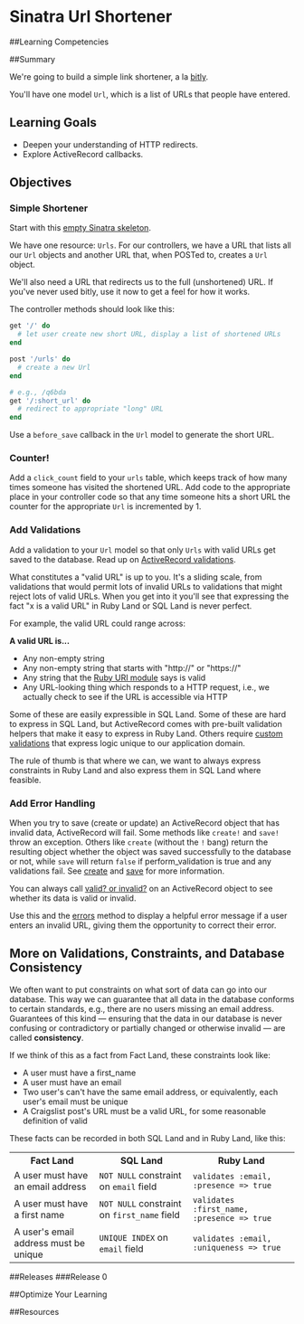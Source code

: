# Sinatra Url Shortener

##Learning Competencies

##Summary

 We're going to build a simple link shortener, a la [bitly](http://bitly.com/).

You'll have one model `Url`, which is a list of URLs that people have entered.

## Learning Goals

- Deepen your understanding of HTTP redirects.
- Explore ActiveRecord callbacks.

## Objectives

### Simple Shortener

Start with this [empty Sinatra skeleton](http://cl.ly/2n3D2V0R0L2f).

We have one resource: `Urls`.  For our controllers, we have a URL that lists all our `Url` objects and another URL that, when POSTed to, creates a `Url` object.

We'll also need a URL that redirects us to the full (unshortened) URL.  If you've never used bitly, use it now to get a feel for how it works.

The controller methods should look like this:

```ruby
get '/' do
  # let user create new short URL, display a list of shortened URLs
end

post '/urls' do
  # create a new Url
end

# e.g., /q6bda
get '/:short_url' do
  # redirect to appropriate "long" URL
end
```

Use a `before_save` callback in the `Url` model to generate the short URL.

### Counter!

Add a `click_count` field to your `urls` table, which keeps track of how many times someone has visited the shortened URL.  Add code to the appropriate place in your controller code so that any time someone hits a short URL the counter for the appropriate `Url` is incremented by 1.

### Add Validations

Add a validation to your `Url` model so that only `Urls` with valid URLs get saved to the database.  Read up on [ActiveRecord validations](http://guides.rubyonrails.org/active_record_validations.html).

What constitutes a "valid URL" is up to you.  It's a sliding scale, from validations that would permit lots of invalid URLs to validations that might reject lots of valid URLs.  When you get into it you'll see that expressing the fact "x is a valid URL" in Ruby Land or SQL Land is never perfect.

For example, the valid URL could range across:

**A valid URL is...**

* Any non-empty string
* Any non-empty string that starts with "http://" or "https://"
* Any string that the [Ruby URI module](http://www.ruby-doc.org/stdlib-1.9.3/libdoc/uri/rdoc/URI.html) says is valid
* Any URL-looking thing which responds to a HTTP request, i.e., we actually check to see if the URL is accessible via HTTP

Some of these are easily expressible in SQL Land.  Some of these are hard to express in SQL Land, but ActiveRecord comes with pre-built validation helpers that make it easy to express in Ruby Land.  Others require [custom validations](http://guides.rubyonrails.org/active_record_validations.html#performing-custom-validations) that express logic unique to our application domain.

The rule of thumb is that where we can, we want to always express constraints in Ruby Land and also express them in SQL Land where feasible.

### Add Error Handling

When you try to save (create or update) an ActiveRecord object that has invalid data, ActiveRecord will fail.  Some methods like `create!` and `save!` throw an exception.  Others like `create`  (without the `!` bang) return the  resulting object whether the object was saved successfully to the database or not, while `save` will return `false` if perform_validation is true and any validations fail.  See [create](http://apidock.com/rails/ActiveRecord/Base/create/class) and [save](http://apidock.com/rails/ActiveRecord/Base/save) for more information.

You can always call [valid? or invalid?](http://guides.rubyonrails.org/active_record_validations.html#valid-questionmark-and-invalid-questionmark) on an ActiveRecord object to see whether its data is valid or invalid.

Use this and the [errors](http://guides.rubyonrails.org/active_record_validations.html#validations-overview-errors) method to display a helpful error message if a user enters an invalid URL, giving them the opportunity to correct their error.

## More on Validations, Constraints, and Database Consistency

We often want to put constraints on what sort of data can go into our database.  This way we can guarantee that all data in the database conforms to certain standards, e.g., there are no users missing an email address.  Guarantees of this kind &mdash; ensuring that the data in our database is never confusing or contradictory or partially changed or otherwise invalid &mdash; are called **consistency**.

If we think of this as a fact from Fact Land, these constraints look like:

* A user must have a first_name
* A user must have an email
* Two user's can't have the same email address, or equivalently, each user's email must be unique
* A Craigslist post's URL must be a valid URL, for some reasonable definition of valid

These facts can be recorded in both SQL Land and in Ruby Land, like this:

<table class="table table-bordered table-striped">
  <tr>
    <th>Fact Land</th>
    <th>SQL Land</th>
    <th>Ruby Land</th>
  </tr>
  <tr>
    <td>A user must have an email address</td>
    <td><code>NOT NULL</code> constraint on <code>email</code> field</td>
    <td><code>validates :email, :presence => true</code></td>
  </tr>
  <tr>
    <td>A user must have a first name</td>
    <td><code>NOT NULL</code> constraint on <code>first_name</code> field</td>
    <td><code>validates :first_name, :presence => true</code></td>
  </tr>
  <tr>
    <td>A user's email address must be unique</td>
    <td><code>UNIQUE INDEX</code> on <code>email</code> field</td>
    <td><code>validates :email, :uniqueness => true</code></td>
  </tr>
</table>

##Releases
###Release 0

##Optimize Your Learning

##Resources
